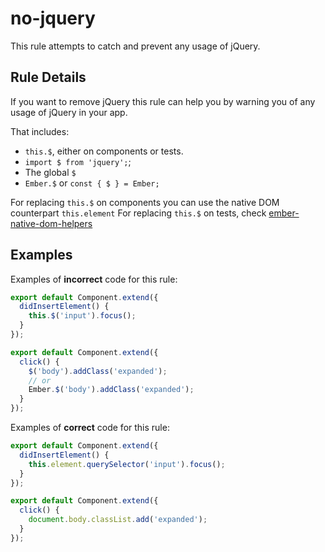 # no-jquery

This rule attempts to catch and prevent any usage of jQuery.

## Rule Details

If you want to remove jQuery this rule can help you by warning you of any usage of jQuery
in your app.

That includes:

- `this.$`, either on components or tests.
- `import $ from 'jquery';`;
- The global `$`
- `Ember.$` or `const { $ } = Ember;`

For replacing `this.$` on components you can use the native DOM counterpart `this.element`
For replacing `this.$` on tests, check [ember-native-dom-helpers](https://github.com/cibernox/ember-native-dom-helpers)

## Examples

Examples of **incorrect** code for this rule:

```js
export default Component.extend({
  didInsertElement() {
    this.$('input').focus();
  }
});
```

```js
export default Component.extend({
  click() {
    $('body').addClass('expanded');
    // or
    Ember.$('body').addClass('expanded');
  }
});
```

Examples of **correct** code for this rule:

```js
export default Component.extend({
  didInsertElement() {
    this.element.querySelector('input').focus();
  }
});
```

```js
export default Component.extend({
  click() {
    document.body.classList.add('expanded');
  }
});
